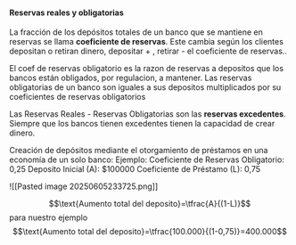 

#### Reservas reales y obligatorias

La fracción de los depósitos totales de un banco que se mantiene en reservas se llama **coeficiente de reservas**. Este cambia según los clientes depositan o retiran dinero, depositar + , retirar - el coeficiente de reservas..

El coef de reservas obligatorio es la razon de reservas a depositos que los bancos están obligados, por regulacion, a mantener. Las reservas obligatorias de un banco son iguales a sus depositos multiplicados por su coeficientes de reservas obligatorios 


Las $\text{ Reservas Reales - Reservas Obligatorias}$ son las **reservas excedentes**. Siempre que los bancos tienen excedentes tienen la capacidad de crear dinero. 

Creación de depósitos mediante el otorgamiento de préstamos en una economía de un solo banco:
Ejemplo:
Coeficiente de Reservas Obligatorio: 0,25
Deposito Inicial (A): $100000
Coeficiente de Préstamo (L): 0,75

![[Pasted image 20250605233725.png]]

$$\text{Aumento total del deposito}=\tfrac{A}{(1-L)}$$
para nuestro ejemplo 
$$\text{Aumento total del deposito}=\tfrac{100.000}{(1-0,75)}=400.000$$

